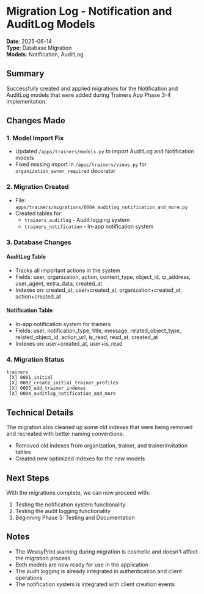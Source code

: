 # Migration Log - Notification and AuditLog Models

**Date**: 2025-06-14  
**Type**: Database Migration  
**Models**: Notification, AuditLog

## Summary

Successfully created and applied migrations for the Notification and AuditLog models that were added during Trainers App Phase 3-4 implementation.

## Changes Made

### 1. Model Import Fix
- Updated `/apps/trainers/models.py` to import AuditLog and Notification models
- Fixed missing import in `/apps/trainers/views.py` for `organization_owner_required` decorator

### 2. Migration Created
- File: `apps/trainers/migrations/0004_auditlog_notification_and_more.py`
- Created tables for:
  - `trainers_auditlog` - Audit logging system
  - `trainers_notification` - In-app notification system

### 3. Database Changes

#### AuditLog Table
- Tracks all important actions in the system
- Fields: user, organization, action, content_type, object_id, ip_address, user_agent, extra_data, created_at
- Indexes on: created_at, user+created_at, organization+created_at, action+created_at

#### Notification Table  
- In-app notification system for trainers
- Fields: user, notification_type, title, message, related_object_type, related_object_id, action_url, is_read, read_at, created_at
- Indexes on: user+created_at, user+is_read

### 4. Migration Status
```
trainers
 [X] 0001_initial
 [X] 0002_create_initial_trainer_profiles
 [X] 0003_add_trainer_indexes
 [X] 0004_auditlog_notification_and_more
```

## Technical Details

The migration also cleaned up some old indexes that were being removed and recreated with better naming conventions:
- Removed old indexes from organization, trainer, and trainerinvitation tables
- Created new optimized indexes for the new models

## Next Steps

With the migrations complete, we can now proceed with:
1. Testing the notification system functionality
2. Testing the audit logging functionality
3. Beginning Phase 5: Testing and Documentation

## Notes

- The WeasyPrint warning during migration is cosmetic and doesn't affect the migration process
- Both models are now ready for use in the application
- The audit logging is already integrated in authentication and client operations
- The notification system is integrated with client creation events